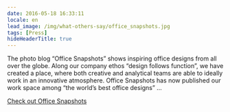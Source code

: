 ```yaml
---
date: 2016-05-18 16:33:11
locale: en
lead_image: /img/what-others-say/office_snapshots.jpg
tags: [Press]
hideHeaderTitle: true
---
```


The photo blog “Office Snapshots” shows inspiring office designs from all over the globe. Along our company ethos “design follows function”, we have created a place, where both creative and analytical teams are able to ideally work in an innovative atmosphere. Office Snapshots has now published our work space among “the world’s best office designs” … 

[Check out Office Snapshots](http://officesnapshots.com/2016/05/12/freiheit-com-offices-hamburg/)